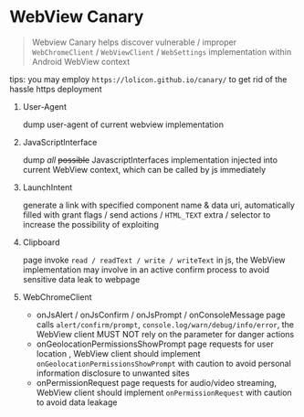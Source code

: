# WebView Canary

> Webview Canary helps discover vulnerable / improper `WebChromeClient` / `WebViewClient` / `WebSettings` implementation within Android WebView context

tips: you may employ `https://lolicon.github.io/canary/` to get rid of the hassle https deployment

1. User-Agent

   dump user-agent of current webview implementation

2. JavaScriptInterface

   dump _all_ ~~possible~~ JavascriptInterfaces implementation injected into current WebView context, which can be called by js immediately

3. LaunchIntent

   generate a link with specified component name & data uri, automatically filled with grant flags / send actions / `HTML_TEXT` extra / selector to increase the possibility of exploiting

4. Clipboard

   page invoke `read / readText / write / writeText` in js, the WebView implementation may involve in an active confirm process to avoid sensitive data leak to webpage

5. WebChromeClient

   - onJsAlert / onJsConfirm / onJsPrompt / onConsoleMessage
     page calls `alert/confirm/prompt`, `console.log/warn/debug/info/error`, the WebView client MUST NOT rely on the parameter for danger actions
   - onGeolocationPermissionsShowPrompt
     page requests for user location , WebView client should implement `onGeolocationPermissionsShowPrompt` with caution to avoid personal information disclosure to unwanted sites
   - onPermissionRequest
     page requests for audio/video streaming, WebView client should implement `onPermissionRequest` with caution to avoid data leakage
